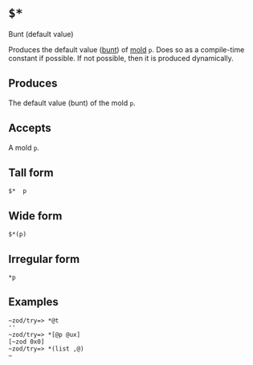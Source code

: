 `$*` 
====

Bunt (default value)

Produces the default value ([bunt]()) of [mold]() `p`. Does so as a compile-time constant if possible. If not possible, then it is produced dynamically.

Produces
--------

The default value (bunt) of the mold `p`.

Accepts
-------

A mold `p`.

Tall form
---------

    $*  p

Wide form
---------

    $*(p)

Irregular form
--------------

    *p

Examples
--------

    ~zod/try=> *@t
    ''
    ~zod/try=> *[@p @ux]
    [~zod 0x0]
    ~zod/try=> *(list ,@)
    ~
